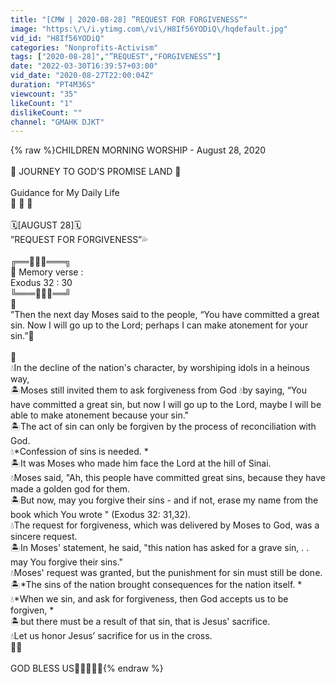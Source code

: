 ```yaml
---
title: "[CMW | 2020-08-28] ”REQUEST FOR FORGIVENESS”"
image: "https:\/\/i.ytimg.com\/vi\/H8If56YODiQ\/hqdefault.jpg"
vid_id: "H8If56YODiQ"
categories: "Nonprofits-Activism"
tags: ["2020-08-28]","”REQUEST","FORGIVENESS”"]
date: "2022-03-30T16:39:57+03:00"
vid_date: "2020-08-27T22:00:04Z"
duration: "PT4M36S"
viewcount: "35"
likeCount: "1"
dislikeCount: ""
channel: "GMAHK DJKT"
---
```

{% raw %}CHILDREN MORNING WORSHIP - August 28, 2020<br /><br />💫 JOURNEY TO GOD’S PROMISE LAND 💫 <br /><br />Guidance for My Daily Life                                                                                                                          <br />              🌸  🌸  🌸<br /><br />         🗓️[AUGUST 28]🗓<br />”REQUEST FOR FORGIVENESS”💦<br /><br />  ╔══🌼🌸🌼═══╗<br />         🙏 Memory verse :            <br />               Exodus 32 : 30<br />  ╚═══🌼🌸🌼══╝<br /> 📖<br />”Then the next day Moses said to the people, “You have committed a great sin. Now I will go up to the Lord; perhaps I can make atonement for your sin.”💒<br /><br />📝<br />💧In the decline of the nation's character, by worshiping idols in a heinous way, <br />🏝Moses still invited them to ask forgiveness from God 💧by saying, “You have committed a great sin, but now I will go up to the Lord, maybe I will be able to make atonement because your sin.&quot;<br />​🏝The act of sin can only be forgiven by the process of reconciliation with God.<br />💧*Confession of sins is needed. *<br />🏝It was Moses who made him face the Lord at the hill of Sinai. <br />💧Moses said, &quot;Ah, this people have committed great sins, because they have made a golden god for them.<br />​🏝But now, may you forgive their sins - and if not, erase my name from the book which You wrote &quot; (Exodus 32: 31,32).<br />​💧The request for forgiveness, which was delivered by Moses to God, was a sincere request.<br />🏝In Moses' statement, he said, &quot;this nation has asked for a grave sin, . . may You forgive their sins.&quot; <br />💧Moses' request was granted, but the punishment for sin must still be done.<br />​🏝*The sins of the nation brought consequences for the nation itself. *<br />💧*When we sin, and ask for forgiveness, then God accepts us to be forgiven, *<br />🏝but there must be a result of that sin, that is Jesus' sacrifice.<br />💧Let us honor Jesus’ sacrifice for us in the cross.<br /> 🙏🌺<br /><br />GOD BLESS US🙏🧑🏻👧🏻{% endraw %}
